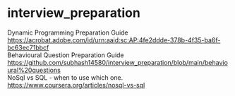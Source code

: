 # interview_preparation

Dynamic Programming Preparation Guide
https://acrobat.adobe.com/id/urn:aaid:sc:AP:4fe2ddde-378b-4f35-ba6f-bc63ec71bbcf <br>
Behavioural Question Preparation Guide
https://github.com/subhash14580/interview_preparation/blob/main/behavioural%20questions <br>
NoSql  vs SQL - when to use which one.
https://www.coursera.org/articles/nosql-vs-sql
